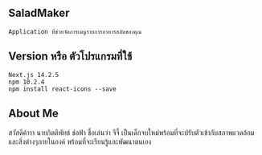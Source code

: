 ## SaladMaker
    Application ที่ข่วยจัดการเมนูรายการอาหารสลัดของคุณ

## Version หรือ ตัวโปรแกรมที่ใช้ 
    Next.js 14.2.5
    npm 10.2.4
    npm install react-icons --save

 ## About Me
 สวัสดีค้าาา นายกิตติพัทธ์ ช่อฟ้า ชื่อเล่นว่า จีจี้ เป็นเด็กจบใหม่พร้อมที่จะปรับตัวเข้ากับสภาพแวดล้อมและสิ่งต่างๆภายในองค์ พร้อมที่จะเรียนรู้และพัฒนาตนเอง


